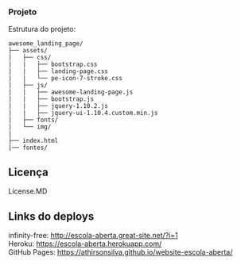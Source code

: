 ### Projeto

Estrutura do projeto:

```
awesome_landing_page/
├── assets/
|   ├── css/
|   |   ├── bootstrap.css
|   |   ├── landing-page.css
|   |   └── pe-icon-7-stroke.css
|   ├── js/
|   |   ├── awesome-landing-page.js
|   |   ├── bootstrap.js
|   |   ├── jquery-1.10.2.js
|   |   ├── jquery-ui-1.10.4.custom.min.js
|   ├── fonts/
|   └── img/
|
├── index.html
|── fontes/

```

## Licença

License.MD

## Links do deploys

infinity-free: <http://escola-aberta.great-site.net/?i=1>
<br>
Heroku: <https://escola-aberta.herokuapp.com/>
<br>
GitHub Pages: <https://athirsonsilva.github.io/website-escola-aberta/>
